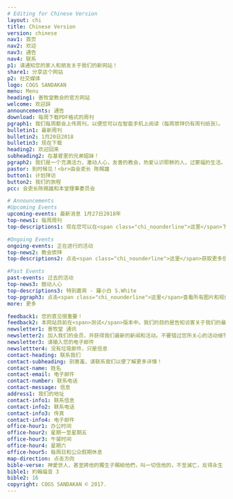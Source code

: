 ```yaml
---
# Editing for Chinese Version
layout: chi
title: Chinese Version
version: chinese
nav1: 首页
nav2: 欢迎
nav3: 通告
nav4: 联系
p1: 请通知您的家人和朋友关于我们的新网站！
share1: 分享这个网站
p2: 社交媒体
logo: COGS SANDAKAN
menu: Menu
heading1: 善牧堂教会的官方网站
welcome: 欢迎辞
announcements: 通告
download: 每周下载PDF格式的周刊
pgraph1: 我们每周都会上传周刊，以便您可以在智能手机上阅读（每周崇拜仍有周刊纸张）。
bulletin1: 最新周刊
bulletin2: 1月20日2018
bulletin3: 现在下载
heading2: 欢迎回来
subheading2: 在基督里的兄弟姐妹！
pgraph2: 我们是一个充满活力，激动人心，友善的教会，热爱认识耶稣的人，过蒙福的生活。我们的教堂位置很容易找到，在未来几年内我们会有很大的计划。所以我们热烈的欢迎您到周六或周日的崇拜,  以便了解更多。我们很乐意见到您！
pastor: 到时候见！<br>由会吏长 陈赐雄
button1: 计划拜访
button2: 我们的旅程
pcc: 会吏长陈赐雄和本堂理事委员会

# Announcements
#Upcoming Events
upcoming-events: 最新消息 1月27日2018年
top-news1: 每周周刊
top-descriptions1: 现在您可以在<span class="chi_nounderline">这里</span>下载最新的周刊!

#Ongoing Events
ongoing-events: 正在进行的活动
top-news2: 教会崇拜
top-descriptions2: 点击<span class="chi_nounderline">这里</span>获取更多信息!

#Past Events
past-events: 过去的活动
top-news3: 鼓动人心
top-descriptions3: 特别嘉宾 - 羅小白 S.White
top-pgraph3: 点击<span class="chi_nounderline">这里</span>查看所有图片和视频！
more: 更多

feedback1: 您的意见很重要！
feedback2: 本网站目前在<span>测试</span>版本中。我们的目的是告知访客关于我们的最新活动，新闻和通告。我们感谢您能评价这个网站以获得更好的改进。请点击 <span><a href="https://goo.gl/forms/CMb7j9jtieQ6QbVJ2" target="_blank" class="chi_nounderline">这里</a></span> 并让我们知道您的意见。谢谢！
newsletter1: 善牧堂 通讯
newsletter2: 加入我们的会员，并获得我们最新的新闻和活动。不要错过您所关心的活动细节。
newsletter3: 请输入您的电子邮件
newslettter4: 没有垃圾邮件，只是信息
contact-heading: 联系我们
contact-subheading: 别害羞，请联系我们以便了解更多详情！
contact-name: 姓名
contact-email: 电子邮件
contact-number: 联系电话
contact-message: 信息
address1: 我们的地址
contact-info1: 联系信息
contact-info2: 联系电话
contact-info3: 传真
contact-info4: 电子邮件
office-hour1: 办公时间
office-hour2: 星期一至星期五
office-hour3: 午餐时间
office-hour4: 星期六
office-hour5: 每周日和公众假期休息
map-direction: 点击方向
bible-verse: 神愛世人，甚至將他的獨生子賜給他們，叫一切信他的，不至滅亡，反得永生
bible1: 約翰福音 3
bible2: 16
copyright: COGS SANDAKAN © 2017.
---
```

